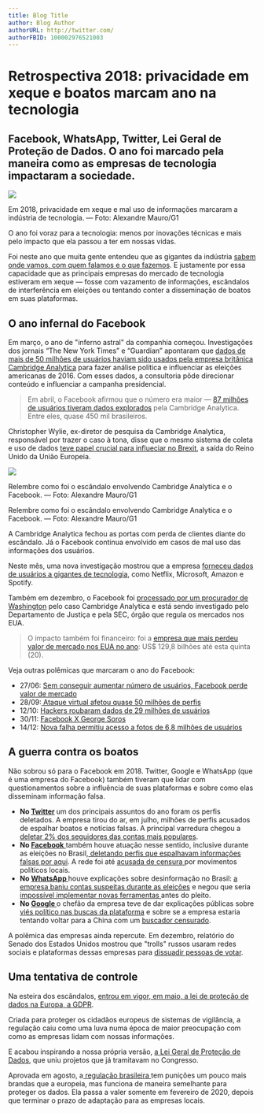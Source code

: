 ```yaml
---
title: Blog Title
author: Blog Author
authorURL: http://twitter.com/
authorFBID: 100002976521003
---
```





<h1 class="content-head__title" itemprop="headline">Retrospectiva 2018: privacidade em xeque e boatos marcam ano na tecnologia</h1> </div> <div class="medium-centered subtitle"> <meta itemprop="alternateName" content="Facebook, WhatsApp, Twitter, Lei Geral de Proteção de Dados. O ano foi marcado pela maneira como as empresas de tecnologia impactaram a sociedade.
"> <h2 class="content-head__subtitle" itemprop="alternativeHeadline">Facebook, WhatsApp, Twitter, Lei Geral de Proteção de Dados. O ano foi marcado pela maneira como as empresas de tecnologia impactaram a sociedade. </h2> </div> </div>

  
  ![](https://s2.glbimg.com/HyFqmntqgT_4i5EARHC4Ds3WC_4=/0x0:1600x546/1600x0/smart/filters:strip_icc()/i.s3.glbimg.com/v1/AUTH_59edd422c0c84a879bd37670ae4f538a/internal_photos/bs/2018/a/Y/AzI7B7SOAjOJi3WToMMA/ilustra-retrospectiva-tec-2018.jpg)

Em 2018, privacidade em xeque e mal uso de informações marcaram a indústria de tecnologia. — Foto: Alexandre Mauro/G1
  
    
 

<div class="mc-column content-text active-extra-styles " data-block-type="unstyled" data-block-weight="24"> <p class="content-text__container " data-track-category="Link no Texto" data-track-links> O ano foi voraz para a tecnologia: menos por inovações técnicas e mais pelo impacto que ela passou a ter em nossas vidas. </p> </div> <div class="wall protected-content"> <div class="mc-column content-text active-extra-styles " data-block-type="unstyled" data-block-weight="59"> <p class="content-text__container " data-track-category="Link no Texto" data-track-links> Foi neste ano que muita gente entendeu que as gigantes da indústria <a href="https://g1.globo.com/economia/tecnologia/noticia/gigantes-da-internet-sabem-por-onde-voce-anda-que-lugares-frequenta-e-com-quem-fala-entenda.ghtml">sabem onde vamos, com quem falamos e o que fazemos</a>. E justamente por essa capacidade que as principais empresas do mercado de tecnologia estiveram em xeque — fosse com vazamento de informações, escândalos de interferência em eleições ou tentando conter a disseminação de boatos em suas plataformas. </p> </div> <div class="mc-column content-text active-extra-styles" data-block-type="raw" data-block-weight="5"> <p class="content-text__container"><div class="content-intertitle"><h2>O ano infernal do Facebook</h2></div></p> </div> <div class="mc-column content-text active-extra-styles " data-block-type="unstyled" data-block-weight="61"> <p class="content-text__container " data-track-category="Link no Texto" data-track-links> Em março, o ano de &quot;inferno astral&quot; da companhia começou. Investigações dos jornais “The New York Times” e “Guardian” apontaram que <a href="https://g1.globo.com/economia/tecnologia/noticia/entenda-o-escandalo-de-uso-politico-de-dados-que-derrubou-valor-do-facebook-e-o-colocou-na-mira-de-autoridades.ghtml">dados de mais de 50 milhões de usuários haviam sido usados pela empresa britânica Cambridge Analytica</a> para fazer análise política e influenciar as eleições americanas de 2016. Com esses dados, a consultoria pôde direcionar conteúdo e influenciar a campanha presidencial. </p> </div> <div class="mc-column content-text active-extra-styles" data-block-type="raw" data-block-weight="27"> <p class="content-text__container"><blockquote class="content-blockquote theme-border-color-primary-before">Em abril, o Facebook afirmou que o número era maior — <a href="https://g1.globo.com/economia/tecnologia/noticia/facebook-eleva-para-87-milhoes-o-n-de-usuarios-que-tiveram-dados-explorados-pela-cambridge-analytica.ghtml">87 milhões de usuários tiveram dados explorados</a> pela Cambridge Analytica. Entre eles, quase 450 mil brasileiros.</blockquote></p> </div> <div class="mc-column content-text active-extra-styles " data-block-type="unstyled" data-block-weight="41"> <p class="content-text__container " data-track-category="Link no Texto" data-track-links> Christopher Wylie, ex-diretor de pesquisa da Cambridge Analytica, responsável por trazer o caso à tona, disse que o mesmo sistema de coleta e uso de dados <a href="https://g1.globo.com/mundo/noticia/cambridge-analytica-teria-tido-papel-crucial-no-brexit-diz-ex-diretor-de-pesquisa.ghtml">teve papel crucial para influeciar no Brexit</a>, a saída do Reino Unido da União Europeia. </p> </div> <div class="content-ads content-ads--reveal" data-block-type="ads"> <div data-id="banner_materia2" class="tag-manager-publicidade-container mc-has-reveal mc-has-ad-lazyload"> </div> </div> 


  
![](https://s2.glbimg.com/AcavI4uL_m__WW_pNAPK6cuDee8=/0x0:1600x3833/1008x0/smart/filters:strip_icc()/i.s3.glbimg.com/v1/AUTH_59edd422c0c84a879bd37670ae4f538a/internal_photos/bs/2018/T/V/5fFBvHRU6rBHLVEcpZNQ/infografico-cambridge-analytica.png)

Relembre como foi o escândalo envolvendo Cambridge Analytica e o Facebook. — Foto: Alexandre Mauro/G1

 

<p class="content-media__description "> Relembre como foi o escândalo envolvendo Cambridge Analytica e o Facebook. — Foto: Alexandre Mauro/G1 </p> </div> </div> <div class="mc-column content-text active-extra-styles " data-block-type="unstyled" data-block-weight="27"> <p class="content-text__container " data-track-category="Link no Texto" data-track-links> A Cambridge Analytica fechou as portas com perda de clientes diante do escândalo. Já o Facebook continua envolvido em casos de mal uso das informações dos usuários. </p> </div> <div class="mc-column content-text active-extra-styles " data-block-type="unstyled" data-block-weight="23"> <p class="content-text__container " data-track-category="Link no Texto" data-track-links> Neste mês, uma nova investigação mostrou que a empresa <a href="https://g1.globo.com/economia/tecnologia/noticia/2018/12/19/acesso-a-dados-do-facebook-por-empresas-veja-perguntas-e-respostas.ghtml">forneceu dados de usuários a gigantes de tecnologia</a>, como Netflix, Microsoft, Amazon e Spotify. </p> </div> <div class="mc-column content-text active-extra-styles " data-block-type="unstyled" data-block-weight="34"> <p class="content-text__container " data-track-category="Link no Texto" data-track-links> Também em dezembro, o Facebook foi <a href="https://g1.globo.com/economia/tecnologia/noticia/2018/12/19/procurador-em-washington-processa-facebook-por-caso-cambridge-analytica-diz-jornal.ghtml">processado por um procurador de Washington</a> pelo caso Cambridge Analytica e está sendo investigado pelo Departamento de Justiça e pela SEC, órgão que regula os mercados nos EUA. </p> </div> <div class="mc-column content-text active-extra-styles" data-block-type="raw" data-block-weight="26"> <p class="content-text__container"><blockquote class="content-blockquote theme-border-color-primary-before">O impacto também foi financeiro: foi a <a href="https://g1.globo.com/economia/tecnologia/noticia/2018/12/20/facebook-e-empresa-que-mais-perdeu-valor-de-mercado-nos-eua-em-2018.ghtml">empresa que mais perdeu valor de mercado nos EUA no ano</a>: US$ 129,8 bilhões até esta quinta (20).</blockquote></p> </div> <div class="mc-column content-text active-extra-styles " data-block-type="unstyled" data-block-weight="9"> <p class="content-text__container " data-track-category="Link no Texto" data-track-links> Veja outras polêmicas que marcaram o ano do Facebook: </p> </div> <div class="mc-column content-text active-extra-styles" data-block-type="raw" data-block-weight="47"> <p class="content-text__container"><ul class="content-unordered-list"><li>27/06: <a href="https://g1.globo.com/economia/noticia/2018/07/26/acoes-do-facebook-despencam-e-pressionam-bolsas-apos-previsao-de-receita-menor.ghtml">Sem conseguir aumentar número de usuários, Facebook perde valor de mercado</a></li><li>28/09:<a href="https://g1.globo.com/economia/tecnologia/blog/altieres-rohr/post/2018/09/29/vazamento-do-facebook-entenda-como-hackers-ganharam-acesso-a-50-milhoes-de-perfis.ghtml"> Ataque virtual afetou quase 50 milhões de perfis</a></li><li>12/10: <a href="https://g1.globo.com/economia/tecnologia/noticia/2018/10/12/facebook-diz-que-hackers-roubaram-dados-de-29-milhoes-de-usuarios.ghtml">Hackers roubaram dados de 29 milhões de usuários</a></li><li>30/11: <a href="https://g1.globo.com/economia/tecnologia/noticia/2018/11/22/facebook-admite-que-contratou-companhia-para-investigar-senadores-e-george-soros.ghtml">Facebook X George Soros</a></li><li>14/12: <a href="https://g1.globo.com/economia/tecnologia/noticia/2018/12/14/facebook-afirma-que-nova-falha-permitiu-acesso-a-fotos-de-68-milhoes-de-usuarios.ghtml">Nova falha permitiu acesso a fotos de 6,8 milhões de usuários</a></li></ul></p> </div> <div class="mc-column content-text active-extra-styles" data-block-type="raw" data-block-weight="5"> <p class="content-text__container"><div class="content-intertitle"><h2>A guerra contra os boatos</h2></div></p> </div> <div class="mc-column content-text active-extra-styles " data-block-type="unstyled" data-block-weight="38"> <p class="content-text__container " data-track-category="Link no Texto" data-track-links> Não sobrou só para o Facebook em 2018. Twitter, Google e WhatsApp (que é uma empresa do Facebook) também tiveram que lidar com questionamentos sobre a influência de suas plataformas e sobre como elas disseminam informação falsa. </p> </div> <div class="content-ads content-ads--reveal" data-block-type="ads"> <div data-id="banner_materia__6e74c6e9-473a-4a45-a666-0c14441fd643" class="tag-manager-publicidade-container mc-has-reveal mc-has-ad-lazyload"> </div> </div> <div class="mc-column content-text active-extra-styles" data-block-type="raw" data-block-weight="134"> <p class="content-text__container"><ul class="content-unordered-list"><li><strong>No </strong><a href="http://g1.globo.com/tudo-sobre/twitter"><strong>Twitter</strong></a><strong> </strong>um dos principais assuntos do ano foram os perfis deletados. A empresa tirou do ar, em julho, milhões de perfis acusados de espalhar boatos e notícias falsas. A principal varredura chegou a <a href="https://g1.globo.com/economia/tecnologia/noticia/usuarios-mais-populares-do-twitter-perdem-em-media-2-de-seguidores-apos-mudanca-de-politica.ghtml">deletar 2% dos seguidores das contas mais populares</a>. </li><li><strong>No </strong><a href="http://g1.globo.com/tudo-sobre/facebook"><strong>Facebook</strong> </a>também houve atuação nesse sentido, inclusive durante as eleições no Brasil,<a href="https://g1.globo.com/politica/noticia/2018/10/22/facebook-bane-68-paginas-e-43-contas-de-grupo-que-divulgava-spam-politico-no-brasil.ghtml"> deletando perfis que espalhavam informações falsas por aqui</a>. A rede foi até <a href="https://g1.globo.com/economia/tecnologia/noticia/2018/07/25/facebook-retira-do-ar-rede-de-fake-news-ligada-ao-mbl-antes-das-eleicoes-dizem-fontes.ghtml">acusada de censura </a>por movimentos políticos locais.</li><li><strong>No </strong><a href="http://g1.globo.com/tudo-sobre/whatsapp"><strong>WhatsApp </strong></a>houve explicações sobre desinformação no Brasil: <a href="https://g1.globo.com/politica/eleicoes/2018/noticia/2018/10/19/whatsapp-bane-contas-de-empresas-suspeitas-de-disparar-mensagens-em-massa-durante-as-eleicoes.ghtml">a empresa baniu contas suspeitas durante as eleições</a> e negou que seria <a href="https://g1.globo.com/politica/eleicoes/2018/noticia/2018/10/19/eleicoes-2018-novas-ferramentas-contra-fake-news-sao-impossiveis-a-uma-semana-da-votacao-diz-whatsapp.ghtml">impossível implementar novas ferramentas </a>antes do pleito.</li><li><strong>No </strong><a href="http://g1.globo.com/tudo-sobre/google"><strong>Google </strong></a>o chefão da empresa teve de dar explicações públicas sobre <a href="https://g1.globo.com/economia/tecnologia/noticia/2018/12/12/em-audiencia-presidente-do-google-foi-questionado-sobre-privacidade-de-dados-e-vies-politico-da-empresa.ghtml">viés político nas buscas da plataforma</a> e sobre se a empresa estaria tentando voltar para a China com um <a href="https://g1.globo.com/economia/tecnologia/noticia/2018/12/12/google-nao-tem-planos-de-lancar-ferramenta-de-busca-na-china-diz-presidente.ghtml">buscador censurado</a>.</li></ul></p> </div> <div class="mc-column content-text active-extra-styles " data-block-type="unstyled" data-block-weight="30"> <p class="content-text__container " data-track-category="Link no Texto" data-track-links> A polêmica das empresas ainda repercute. Em dezembro, relatório do Senado dos Estados Unidos mostrou que &quot;trolls&quot; russos usaram redes sociais e plataformas dessas empresas para <a href="https://g1.globo.com/mundo/noticia/2018/12/17/trolls-russos-tentaram-dissuadir-eleitores-negros-nos-eua-diz-informe.ghtml">dissuadir pessoas de votar</a>. </p> </div> <div class="mc-column content-text active-extra-styles" data-block-type="raw" data-block-weight="4"> <p class="content-text__container"><div class="content-intertitle"><h2>Uma tentativa de controle</h2></div></p> </div> <div class="mc-column content-text active-extra-styles " data-block-type="unstyled" data-block-weight="20"> <p class="content-text__container " data-track-category="Link no Texto" data-track-links> Na esteira dos escândalos, <a href="https://g1.globo.com/economia/tecnologia/noticia/lei-da-uniao-europeia-que-protege-dados-pessoais-entra-em-vigor-e-atinge-todo-o-mundo-entenda.ghtml">entrou em vigor, em maio, a lei de proteção de dados na Europa, a GDPR</a>. </p> </div> <div class="mc-column content-text active-extra-styles " data-block-type="unstyled" data-block-weight="30"> <p class="content-text__container " data-track-category="Link no Texto" data-track-links> Criada para proteger os cidadãos europeus de sistemas de vigilância, a regulação caiu como uma luva numa época de maior preocupação com como as empresas lidam com nossas informações. </p> </div> <div class="mc-column content-text active-extra-styles " data-block-type="unstyled" data-block-weight="23"> <p class="content-text__container " data-track-category="Link no Texto" data-track-links> E acabou inspirando a nossa própria versão, <a href="https://g1.globo.com/politica/noticia/senado-aprova-projeto-que-define-regras-para-protecao-de-dados-pessoais.ghtml">a Lei Geral de Proteção de Dados</a>, que uniu projetos que já tramitavam no Congresso. </p> </div> <div data-track-category="multicontent" data-track-action="ultimo chunk conteudo" data-track-noninteraction="false" data-track-scroll="view"> <div class="mc-column content-text active-extra-styles " data-block-type="unstyled" data-block-weight="44"> <p class="content-text__container " data-track-category="Link no Texto" data-track-links> Aprovada em agosto, a<a href="https://g1.globo.com/economia/tecnologia/noticia/entenda-o-que-muda-com-a-lei-que-protege-seus-dados-na-rede.ghtml"> regulação brasileira </a>tem punições um pouco mais brandas que a europeia, mas funciona de maneira semelhante para proteger os dados. Ela passa a valer somente em fevereiro de 2020, depois que terminar o prazo de adaptação para as empresas locais. </p> </div> </div> </div> </article> 
